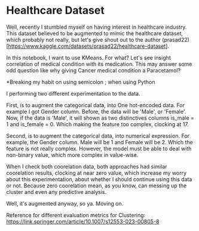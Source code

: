 # Healthcare Dataset

Well, recently I stumbled myself on having interest in healthcare industry. This dataset believed to be augmented to mimic the healthcare dataset, which probably not really, but let's give shout out to the author (prasad22)[https://www.kaggle.com/datasets/prasad22/healthcare-dataset].

In this notebook, I want to use KMeans. For what? Let's see insight correlation of medical condition with its medication. This may answer some odd question like why giving Cancer medical condition a Paracetamol?

*Breaking my habit on using semicolon ; when using Python

I performing two different experimentation to the data.

First, is to augment the categorical data, into One hot-encoded data. For example I got Gender column. Before, the data will be 'Male', or 'Female'. Now, if the data is 'Male', it will shown as two distinctives columns is_male = 1 and is_female = 0. Which making the feature too complex, clocking at 17.

Second, is to augment the categorical data, into numerical expression. For example, the Gender column. Male will be 1 and Female will be 2. Which the feature is not really complex. However, the model must be able to deal with non-binary value, which more complex in value-wise. 

When I check both coorelation data, both approaches had similar coorelation results, clocking at near zero value, which increase my worry about this experimentation, about whether I should continue using this data or not. Because zero coorelation mean, as you know, can messing up the cluster and even any predictive analysis.

Well, it's augmented anyway, so ya. Moving on.

Reference for different evaluation metrics for Clustering:
https://link.springer.com/article/10.1007/s12553-023-00805-8